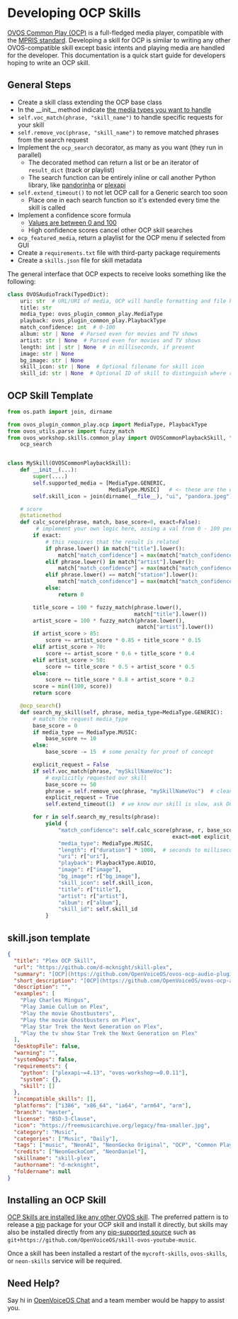 # Developing OCP Skills

[OVOS Common Play (OCP)](glossary.md#ocp) is a full-fledged media player, compatible with the [MPRIS standard](glossary.md#mpris). Developing a skill for OCP is similar to writing any other OVOS-compatible skill except basic intents and playing media are handled for the developer. This documentation is a quick start guide for developers hoping to write an OCP skill.

## General Steps

- Create a skill class extending the OCP base class
- In the \_\_init\_\_ method indicate [the media types you want to handle](https://github.com/OpenVoiceOS/ovos-ocp-audio-plugin/blob/31701ded43a4f7ff6c02833d6aaf1bc0740257fc/ovos_plugin_common_play/ocp/status.py#L95)
- `self.voc_match(phrase, "skill_name")` to handle specific requests for your skill
- `self.remove_voc(phrase, "skill_name")` to remove matched phrases from the search request
- Implement the `ocp_search` decorator, as many as you want (they run in parallel)
  - The decorated method can return a list or be an iterator of `result_dict` (track or playlist)
  - The search function can be entirely inline or call another Python library, like [pandorinha](https://github.com/OpenJarbas/pandorinha) or [plexapi](https://github.com/pkkid/python-plexapi)
- `self.extend_timeout()` to not let OCP call for a Generic search too soon
  - Place one in each search function so it's extended every time the skill is called
- Implement a confidence score formula
  - [Values are between 0 and 100](https://github.com/OpenVoiceOS/ovos-ocp-audio-plugin/blob/31701ded43a4f7ff6c02833d6aaf1bc0740257fc/ovos_plugin_common_play/ocp/status.py#L4)
  - High confidence scores cancel other OCP skill searches
- `ocp_featured_media`, return a playlist for the OCP menu if selected from GUI
- Create a `requirements.txt` file with third-party package requirements
- Create a `skills.json` file for skill metadata

The general interface that OCP expects to receive looks something like the following:

```python
class OVOSAudioTrack(TypedDict):
    uri: str  # URL/URI of media, OCP will handle formatting and file handling
    title: str
    media_type: ovos_plugin_common_play.MediaType
    playback: ovos_plugin_common_play.PlaybackType
    match_confidence: int  # 0-100
    album: str | None  # Parsed even for movies and TV shows
    artist: str | None  # Parsed even for movies and TV shows
    length: int | str | None  # in milliseconds, if present
    image: str | None
    bg_image: str | None
    skill_icon: str | None  # Optional filename for skill icon
    skill_id: str | None  # Optional ID of skill to distinguish where results came from
```

## OCP Skill Template

```python
from os.path import join, dirname

from ovos_plugin_common_play.ocp import MediaType, PlaybackType
from ovos_utils.parse import fuzzy_match
from ovos_workshop.skills.common_play import OVOSCommonPlaybackSkill, \
    ocp_search


class MySkill(OVOSCommonPlaybackSkill):
    def __init__(...):
        super(....)
        self.supported_media = [MediaType.GENERIC,
                                MediaType.MUSIC]   # <- these are the only media_types that will be sent to your skill
        self.skill_icon = join(dirname(__file__), "ui", "pandora.jpeg")

    # score
    @staticmethod
    def calc_score(phrase, match, base_score=0, exact=False):
         # implement your own logic here, assing a val from 0 - 100 per result
        if exact:
            # this requires that the result is related
            if phrase.lower() in match["title"].lower():
                match["match_confidence"] = max(match["match_confidence"], 80)
            elif phrase.lower() in match["artist"].lower():
                match["match_confidence"] = max(match["match_confidence"], 85)
            elif phrase.lower() == match["station"].lower():
                match["match_confidence"] = max(match["match_confidence"], 70)
            else:
                return 0

        title_score = 100 * fuzzy_match(phrase.lower(),
                                        match["title"].lower())
        artist_score = 100 * fuzzy_match(phrase.lower(),
                                         match["artist"].lower())
        if artist_score > 85:
            score += artist_score * 0.85 + title_score * 0.15
        elif artist_score > 70:
            score += artist_score * 0.6 + title_score * 0.4
        elif artist_score > 50:
            score += title_score * 0.5 + artist_score * 0.5
        else:
            score += title_score * 0.8 + artist_score * 0.2
        score = min((100, score))
        return score

    @ocp_search()
    def search_my_skill(self, phrase, media_type=MediaType.GENERIC):
        # match the request media_type
        base_score = 0
        if media_type == MediaType.MUSIC:
            base_score += 10
        else:
            base_score -= 15  # some penalty for proof of concept

        explicit_request = False
        if self.voc_match(phrase, "mySkillNameVoc"):
            # explicitly requested our skill
            base_score += 50
            phrase = self.remove_voc(phrase, "mySkillNameVoc")  # clean up search str
            explicit_request = True
            self.extend_timeout(1)  # we know our skill is slow, ask OCP for more time

        for r in self.search_my_results(phrase):
            yield {
                "match_confidence": self.calc_score(phrase, r, base_score,
                                                    exact=not explicit_request),
                "media_type": MediaType.MUSIC,
                "length": r["duration"] * 1000,  # seconds to milliseconds
                "uri": r["uri"],
                "playback": PlaybackType.AUDIO,
                "image": r["image"],
                "bg_image": r["bg_image"],
                "skill_icon": self.skill_icon,
                "title": r["title"],
                "artist": r["artist"],
                "album": r["album"],
                "skill_id": self.skill_id
            }

```

## skill.json template

```json
{
  "title": "Plex OCP Skill",
  "url": "https://github.com/d-mcknight/skill-plex",
  "summary": "[OCP](https://github.com/OpenVoiceOS/ovos-ocp-audio-plugin) skill to play media from [Plex](https://plex.tv).",
  "short_description": "[OCP](https://github.com/OpenVoiceOS/ovos-ocp-audio-plugin) skill to play media from [Plex](https://plex.tv).",
  "description": "",
  "examples": [
    "Play Charles Mingus",
    "Play Jamie Cullum on Plex",
    "Play the movie Ghostbusters",
    "Play the movie Ghostbusters on Plex",
    "Play Star Trek the Next Generation on Plex",
    "Play the tv show Star Trek the Next Generation on Plex"
  ],
  "desktopFile": false,
  "warning": "",
  "systemDeps": false,
  "requirements": {
    "python": ["plexapi~=4.13", "ovos-workshop~=0.0.11"],
    "system": {},
    "skill": []
  },
  "incompatible_skills": [],
  "platforms": ["i386", "x86_64", "ia64", "arm64", "arm"],
  "branch": "master",
  "license": "BSD-3-Clause",
  "icon": "https://freemusicarchive.org/legacy/fma-smaller.jpg",
  "category": "Music",
  "categories": ["Music", "Daily"],
  "tags": ["music", "NeonAI", "NeonGecko Original", "OCP", "Common Play"],
  "credits": ["NeonGeckoCom", "NeonDaniel"],
  "skillname": "skill-plex",
  "authorname": "d-mcknight",
  "foldername": null
}
```

## Installing an OCP Skill

[OCP Skills are installed like any other OVOS skill](install_skills.md). The preferred pattern is to release a [pip](https://pypi.org) package for your OCP skill and install it directly, but skills may also be installed directly from any [pip-supported source](https://peps.python.org/pep-0508/) such as `git+https://github.com/OpenVoiceOS/skill-ovos-youtube-music`.

Once a skill has been installed a restart of the `mycroft-skills`, `ovos-skills`, or `neon-skills` service will be required.

## Need Help?

Say hi in [OpenVoiceOS Chat](https://matrix.to/#/!XFpdtmgyCoPDxOMPpH:matrix.org?via=matrix.org) and a team member would be happy to assist you.

